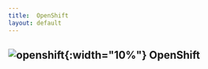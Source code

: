 ```yaml
---
title:  OpenShift
layout: default
---
```



## ![openshift](https://github.com/natemollica-nm/devops/assets/57850649/34711e45-1e7f-40d6-a900-309195d4a26f){:width="10%"} OpenShift
